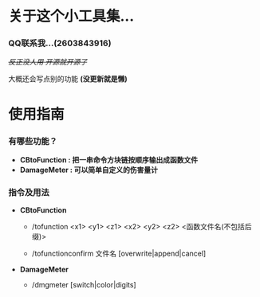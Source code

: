 # 关于这个小工具集...

### **QQ联系我...(2603843916)**

*~~反正没人用 开源就开源了~~*

大概还会写点别的功能 **(没更新就是懒)**

# 使用指南

### 有哪些功能？
 
 - **CBtoFunction : 把一串命令方块链按顺序输出成函数文件**
 - **DamageMeter : 可以简单自定义的伤害量计**

### 指令及用法

 - **CBtoFunction**

    - /tofunction \<x1\> \<y1\> \<z1\> \<x2\> \<y2\> \<z2\> \<函数文件名(不包括后缀)\>
 
    - /tofunctionconfirm 文件名 [overwrite|append|cancel]

 - **DamageMeter**

    - /dmgmeter [switch|color|digits]